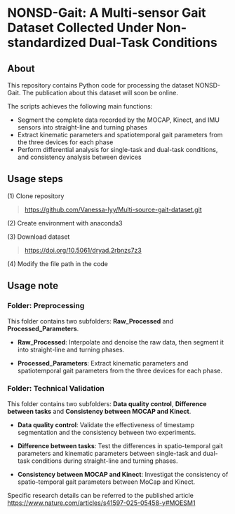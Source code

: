 # NONSD-Gait: A Multi-sensor Gait Dataset Collected Under Non-standardized Dual-Task Conditions

## About
This repository contains Python code for processing the dataset NONSD-Gait.
The publication about this dataset will soon be online.

The scripts achieves the following main functions:
* Segment the complete data recorded by the MOCAP, Kinect, and IMU sensors into straight-line and turning phases
* Extract kinematic parameters and spatiotemporal gait parameters from the three devices for each phase
* Perform differential analysis for single-task and dual-task conditions, and consistency analysis between devices


## Usage steps
(1) Clone repository
> https://github.com/Vanessa-lyy/Multi-source-gait-dataset.git

(2) Create environment with anaconda3

(3) Download dataset 
> https://doi.org/10.5061/dryad.2rbnzs7z3
 
(4) Modify the file path in the code

## Usage note
### Folder: Preprocessing
This folder contains two subfolders: **Raw_Processed** and **Processed_Parameters**.

* **Raw_Processed**: Interpolate and denoise the raw data, then segment it into straight-line and turning phases.

* **Processed_Parameters**: Extract kinematic parameters and spatiotemporal gait parameters from the three devices for each phase.

### Folder: Technical Validation
This folder contains two subfolders: **Data quality control**, **Difference between tasks** and **Consistency between MOCAP and Kinect**.

* **Data quality control**: Validate the effectiveness of timestamp segmentation and the consistency between two experiments.

* **Difference between tasks**: Test the differences in spatio-temporal gait parameters and kinematic parameters between single-task and dual-task conditions during straight-line and turning phases.

* **Consistency between MOCAP and Kinect**: Investigat the consistency of spatio-temporal gait parameters between MoCap and Kinect.

Specific research details can be referred to the published article https://www.nature.com/articles/s41597-025-05458-y#MOESM1
